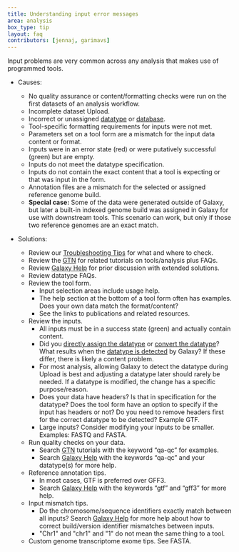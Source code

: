 ```yaml
---
title: Understanding input error messages
area: analysis
box_type: tip
layout: faq
contributors: [jennaj, garimavs]
---
```


Input problems are very common across any analysis that makes use of programmed tools. 

- Causes:
    - No quality assurance or content/formatting checks were run on the first datasets of an analysis workflow. 
    - Incomplete dataset Upload.
    - Incorrect or unassigned [datatype](https://training.galaxyproject.org/training-material/faqs/galaxy/#datasets) or [database](https://training.galaxyproject.org/training-material/faqs/galaxy/datasets_change_dbkey.html).
    - Tool-specific formatting requirements for inputs were not met.
    - Parameters set on a tool form are a mismatch for the input data content or format.
    - Inputs were in an error state (red) or were putatively successful (green) but are empty.
    - Inputs do not meet the datatype specification.
    - Inputs do not contain the exact content that a tool is expecting or that was input in the form.
    - Annotation files are a mismatch for the selected or assigned reference genome build.
    - **Special case:** Some of the data were generated outside of Galaxy, but later a built-in indexed genome build was assigned in Galaxy for use with downstream tools. This scenario can work, but only if those two reference genomes are an exact match.

- Solutions:
    - Review our [Troubleshooting Tips](https://training.galaxyproject.org/training-material/faqs/galaxy/analysis_troubleshooting.html) for what and where to check.
    - Review the [GTN](https://training.galaxyproject.org/) for related tutorials on tools/analysis plus FAQs.
    - Review [Galaxy Help](https://help.galaxyproject.org/) for prior discussion with extended solutions.
    - Review datatype FAQs.
    - Review the tool form.
        - Input selection areas include usage help.
        - The help section at the bottom of a tool form often has examples. Does your own data match the format/content?
        - See the links to publications and related resources. 
    - Review the inputs. 
        - All inputs must be in a success state (green) and actually contain content.
        - Did you [directly assign the datatype](https://training.galaxyproject.org/training-material/faqs/galaxy/datasets_change_datatype.html) or [convert the datatype](https://training.galaxyproject.org/training-material/faqs/galaxy/datasets_convert_datatype.html)? What results when the [datatype is detected](https://training.galaxyproject.org/training-material/faqs/galaxy/datasets_detect_datatype.html) by Galaxy? If these differ, there is likely a content problem.
        - For most analysis, allowing Galaxy to detect the datatype during Upload is best and adjusting a datatype later should rarely be needed. If a datatype is modified, the change has a specific purpose/reason.
        - Does your data have headers? Is that in specification for the datatype? Does the tool form have an option to specify if the input has headers or not? Do you need to remove headers first for the correct datatype to be detected? Example GTF.
        - Large inputs? Consider modifying your inputs to be smaller. Examples: FASTQ and FASTA.
    - Run quality checks on your data.
        - Search [GTN](https://training.galaxyproject.org/) tutorials with the keyword “qa-qc” for examples.
        - Search [Galaxy Help](https://help.galaxyproject.org/) with the keywords “qa-qc” and your datatype(s) for more help.
    - Reference annotation tips.
        - In most cases, GTF is preferred over GFF3. 
        - Search [Galaxy Help](https://help.galaxyproject.org/) with the keywords “gtf” and “gff3” for more help. 
    - Input mismatch tips.
        - Do the chromosome/sequence identifiers exactly match between all inputs? Search [Galaxy Help](https://help.galaxyproject.org/) for more help about how to correct build/version identifier mismatches between inputs.
        - "Chr1" and "chr1" and "1" do not mean the same thing to a tool.
    - Custom genome transcriptome exome tips. See FASTA.
